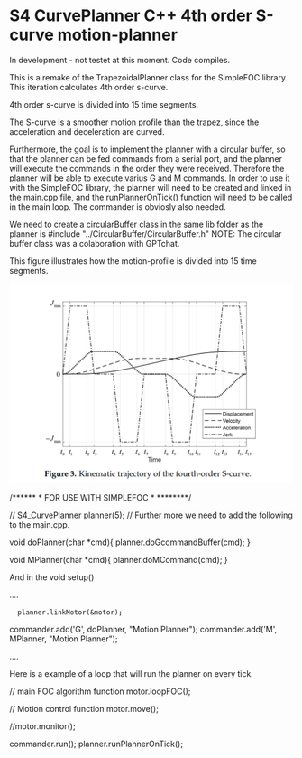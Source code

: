 # S4 CurvePlanner C++ 4th order S-curve motion-planner

In development - not testet at this moment. Code compiles. 

This is a remake of the TrapezoidalPlanner class for the SimpleFOC library. This iteration calculates 4th order s-curve. 

4th order s-curve is divided into 15 time segments. 

The S-curve is a smoother motion profile than the trapez, since the acceleration and deceleration are curved.



Furthermore, the goal is to implement the planner with a circular buffer, so that the planner can be fed commands from a serial port,
and the planner will execute the commands in the order they were received. Therefore the planner will be able to execute varius G and M commands.
In order to use it with the SimpleFOC library, the planner will need to be created and linked in the main.cpp file, and the runPlannerOnTick() function will need to be called in the main loop.
The commander is obviosly also needed. 

We need to create a circularBuffer class in the same lib folder as the planner is #include "../CircularBuffer/CircularBuffer.h" 
NOTE: The circular buffer class was a colaboration with GPTchat.

This figure illustrates how the motion-profile is divided into 15 time segments.

![alt text](https://github.com/Juanduino/S4_CurvePlanner/blob/main/Images/Figure%203.png)



/****** * FOR USE WITH SIMPLEFOC * ********/

// S4_CurvePlanner planner(5);
// Further more we need to add the following to the main.cpp.


void doPlanner(char *cmd){
  planner.doGcommandBuffer(cmd);
}

void MPlanner(char *cmd){
  planner.doMCommand(cmd);
}



And in the void setup() 
 
 ....

      planner.linkMotor(&motor);
  commander.add('G', doPlanner, "Motion Planner");
  commander.add('M', MPlanner, "Motion Planner");

 ....
  
  
  
  

  Here is a example of a loop that will run the planner on every tick.

   // main FOC algorithm function
  motor.loopFOC();

  // Motion control function
  motor.move();

  //motor.monitor();
  
  commander.run();
  planner.runPlannerOnTick();





